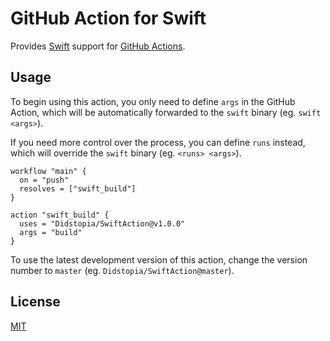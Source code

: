 # GitHub Action for Swift

Provides [Swift](https://swift.org) support for [GitHub Actions](https://github.com/features/actions).

## Usage

To begin using this action, you only need to define `args` in the GitHub Action, which will be automatically forwarded to the `swift` binary (eg. `swift <args>`).

If you need more control over the process, you can define `runs` instead, which will override the `swift` binary (eg. `<runs> <args>`).

```hcl
workflow "main" {
  on = "push"
  resolves = ["swift_build"]
}

action "swift_build" {
  uses = "Didstopia/SwiftAction@v1.0.0"
  args = "build"
}
```

To use the latest development version of this action, change the version number to `master` (eg. `Didstopia/SwiftAction@master`).

## License

[MIT](LICENSE)
